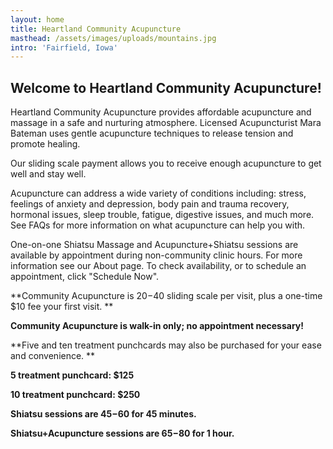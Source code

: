 ```yaml
---
layout: home
title: Heartland Community Acupuncture
masthead: /assets/images/uploads/mountains.jpg
intro: 'Fairfield, Iowa'
---
```

## Welcome to Heartland Community Acupuncture!

Heartland Community Acupuncture provides affordable acupuncture and massage in a safe and nurturing atmosphere.  Licensed Acupuncturist Mara Bateman uses gentle acupuncture techniques to release tension and promote healing.

Our sliding scale payment allows you to receive enough acupuncture to get well and stay well.

Acupuncture can address a wide variety of conditions including: stress, feelings of anxiety and depression, body pain and trauma recovery, hormonal issues, sleep trouble, fatigue, digestive issues, and much more.  See FAQs for more information on what acupuncture can help you with.

One-on-one Shiatsu Massage  and Acupuncture+Shiatsu sessions are available by appointment during non-community clinic hours.  For more information see our About page. To check availability, or to schedule an appointment, click "Schedule Now".

**Community Acupuncture is $20-$40 sliding scale per visit, plus a one-time $10 fee your first visit.  **

**Community Acupuncture is walk-in only; no appointment necessary!**

**Five and ten treatment punchcards may also be purchased for your ease and convenience.  **

**5 treatment punchcard: $125**

**10 treatment punchcard: $250**

**Shiatsu sessions are $45-$60 for 45 minutes.**

**Shiatsu+Acupuncture sessions are $65-$80 for 1 hour.**
